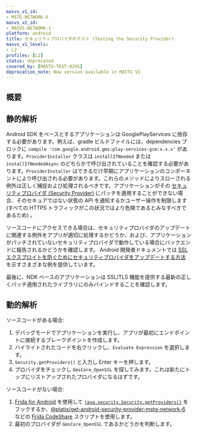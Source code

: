 ```yaml
---
masvs_v1_id:
- MSTG-NETWORK-6
masvs_v2_id:
- MASVS-NETWORK-1
platform: android
title: セキュリティプロバイダのテスト (Testing the Security Provider)
masvs_v1_levels:
- L2
profiles: [L2]
status: deprecated
covered_by: [MASTG-TEST-0295]
deprecation_note: New version available in MASTG V2
---
```


## 概要

## 静的解析

Android SDK をベースとするアプリケーションは GooglePlayServices に依存する必要があります。例えば、gradle ビルドファイルには、dependencies ブロックに `compile 'com.google.android.gms:play-services-gcm:x.x.x'` があります。`ProviderInstaller` クラスは `installIfNeeded` または `installIfNeededAsync` のどちらかで呼び出されていることを確認する必要があります。`ProviderInstaller` はできるだけ早期にアプリケーションのコンポーネントにより呼び出される必要があります。これらのメソッドによりスローされる例外は正しく捕捉および処理されるべきです。アプリケーションがその [セキュリティプロバイダ (Security Provider)](../../../knowledge/android/MASVS-CRYPTO/MASTG-KNOW-0011.md) にパッチを適用することができない場合、そのセキュアではない状態の API を通知するかユーザー操作を制限します (すべての HTTPS トラフィックがこの状況ではより危険であるとみなすべきであるため) 。

ソースコードにアクセスできる場合は、セキュリティプロバイダのアップデートに関連する例外をアプリが適切に処理するかどうか、および、アプリケーションがパッチされていないセキュリティプロバイダで動作している場合にバックエンドに報告されるかどうかを確認します。 Android 開発者ドキュメントでは [SSL エクスプロイトを防ぐためにセキュリティプロバイダをアップデートする方法](https://developer.android.com/privacy-and-security/security-gms-provider "Updating Your Security Provider to Protect Against SSL Exploits") を示すさまざまな例を提供しています。

最後に、NDK ベースのアプリケーションは SSL/TLS 機能を提供する最新の正しくパッチ適用されたライブラリにのみバインドすることを確認します。

## 動的解析

ソースコードがある場合:

1. デバッグモードでアプリケーションを実行し、アプリが最初にエンドポイントに接続するブレークポイントを作成します。
2. ハイライトされたコードを右クリックし、`Evaluate Expression` を選択します。
3. `Security.getProviders()` と入力し Enter キーを押します。
4. プロバイダをチェックし `GmsCore_OpenSSL` を探してみます。これは新たにトップにリストアップされたプロバイダになるはずです。

ソースコードがない場合:

1. [Frida for Android](../../../tools/android/MASTG-TOOL-0001.md) を使用して [`java.security.Security.getProviders()`](https://developer.android.com/reference/java/security/Security#getProviders()) をフックするか、[@platix/get-android-security-provider-mstg-network-6](https://codeshare.frida.re/@platix/get-android-security-provider-mstg-network-6/) などの [Frida CodeShare](../../../tools/generic/MASTG-TOOL-0032.md) スクリプトを使用します。
2. 最初のプロバイダが `GmsCore_OpenSSL` であるかどうかを判断します。
